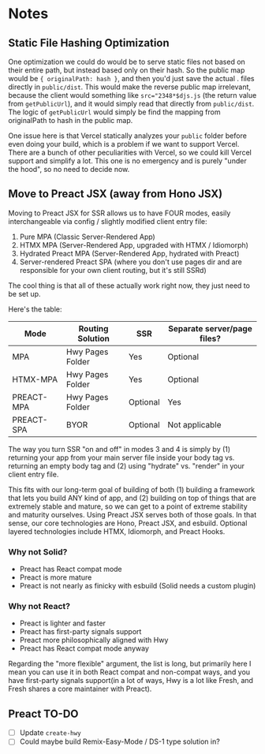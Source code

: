 # Notes

## Static File Hashing Optimization

One optimization we could do would be to serve static files not based on their
entire path, but instead based only on their hash. So the public map would be
`{ originalPath: hash }`, and then you'd just save the actual <hash>.<ext> files
directly in `public/dist`. This would make the reverse public map irrelevant,
because the client would something like `src="2348*$djs.js` (the return value
from `getPublicUrl`), and it would simply read that directly from `public/dist`.
The logic of `getPublicUrl` would simply be find the mapping from originalPath
to hash in the public map.

One issue here is that Vercel statically analyzes your `public` folder before
even doing your build, which is a problem if we want to support Vercel. There
are a bunch of other peculiarities with Vercel, so we could kill Vercel support
and simplify a lot. This one is no emergency and is purely "under the hood", so
no need to decide now.

## Move to Preact JSX (away from Hono JSX)

Moving to Preact JSX for SSR allows us to have FOUR modes, easily
interchangeable via config / slightly modified client entry file:

1. Pure MPA (Classic Server-Rendered App)
2. HTMX MPA (Server-Rendered App, upgraded with HTMX / Idiomorph)
3. Hydrated Preact MPA (Server-Rendered App, hydrated with Preact)
4. Server-rendered Preact SPA (where you don't use pages dir and are responsible
   for your own client routing, but it's still SSRd)

The cool thing is that all of these actually work right now, they just need to
be set up.

Here's the table:

| Mode       | Routing Solution | SSR      | Separate server/page files? |
| ---------- | ---------------- | -------- | --------------------------- |
| MPA        | Hwy Pages Folder | Yes      | Optional                    |
| HTMX-MPA   | Hwy Pages Folder | Yes      | Optional                    |
| PREACT-MPA | Hwy Pages Folder | Optional | Yes                         |
| PREACT-SPA | BYOR             | Optional | Not applicable              |

The way you turn SSR "on and off" in modes 3 and 4 is simply by (1) returning
your app from your main server file inside your body tag vs. returning an empty
body tag and (2) using "hydrate" vs. "render" in your client entry file.

This fits with our long-term goal of building of both (1) building a framework
that lets you build ANY kind of app, and (2) building on top of things that are
extremely stable and mature, so we can get to a point of extreme stability and
maturity ourselves. Using Preact JSX serves both of those goals. In that sense,
our core technologies are Hono, Preact JSX, and esbuild. Optional layered
technologies include HTMX, Idiomorph, and Preact Hooks.

### Why not Solid?

- Preact has React compat mode
- Preact is more mature
- Preact is not nearly as finicky with esbuild (Solid needs a custom plugin)

### Why not React?

- Preact is lighter and faster
- Preact has first-party signals support
- Preact more philosophically aligned with Hwy
- Preact has React compat mode anyway

Regarding the "more flexible" argument, the list is long, but primarily here I
mean you can use it in both React compat and non-compat ways, and you have
first-party signals support(in a lot of ways, Hwy is a lot like Fresh, and Fresh
shares a core maintainer with Preact).

## Preact TO-DO

- [ ] Update `create-hwy`
- [ ] Could maybe build Remix-Easy-Mode / DS-1 type solution in?
